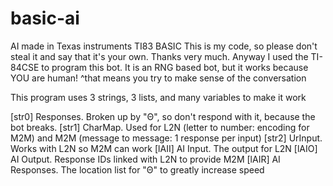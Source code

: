 # basic-ai
AI made in Texas instruments TI83 BASIC
This is my code, so please don't steal it and say that it's your own. Thanks very much.
Anyway I used the TI-84CSE to program this bot. 
It is an RNG based bot, but it works because YOU are human! 
^that means you try to make sense of the conversation

This program uses 3 strings, 3 lists, and many variables to make it work

<VARS>
  <STRINGS>
    [str0] Responses. Broken up by "Θ", so don't respond with it, because the bot breaks.
    [str1] CharMap. Used for L2N (letter to number: encoding for M2M) and M2M (message to message: 1 response per input) 
    [str2] UrInput. Works with L2N so M2M can work
  </STRINGS>
  <LISTS>
    [lAII] AI Input. The output for L2N
    [lAIO] AI Output. Response IDs linked with L2N to provide M2M
    [lAIR] AI Responses. The location list for "Θ" to greatly increase speed
  </LISTS>
